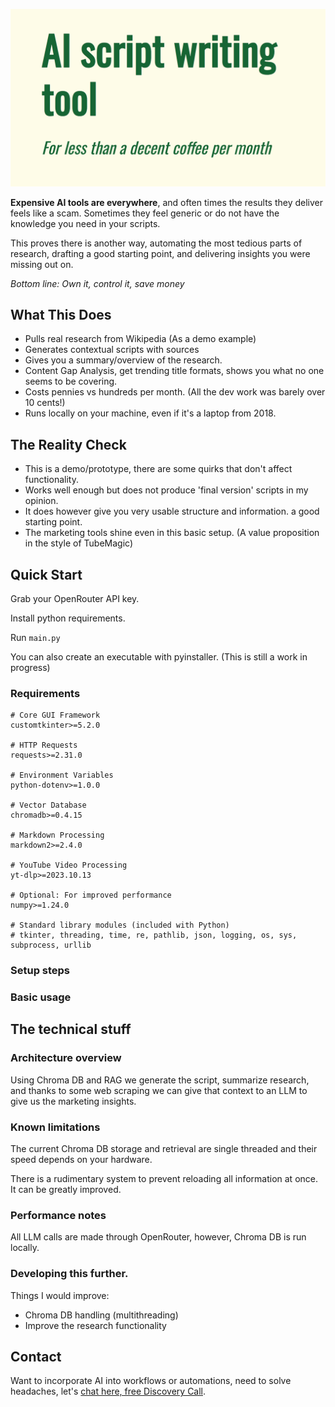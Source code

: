 
![AI script writing tool](AI_script_writing.png)


**Expensive AI tools are everywhere**, and often times the results they deliver feels like a scam. 
Sometimes they feel generic or do not have the knowledge you need in your scripts.

This proves there is another way, automating the most tedious parts of research, drafting a good starting point, and delivering insights you were missing out on.

*Bottom line: Own it, control it, save money*

## What This Does

- Pulls real research from Wikipedia (As a demo example)
- Generates contextual scripts with sources
- Gives you a summary/overview of the research. 
- Content Gap Analysis, get trending title formats, shows you what no one seems to be covering.
- Costs pennies vs hundreds per month. (All the dev work was barely over 10 cents!)
- Runs locally on your machine, even if it's a laptop from 2018.

## The Reality Check

- This is a demo/prototype, there are some quirks that don't affect functionality.
- Works well enough but does not produce 'final version' scripts in my opinion. 
- It does however give you very usable structure and information. a good starting point. 
- The marketing tools shine even in this basic setup. (A value proposition in the style of TubeMagic)



## Quick Start

Grab your OpenRouter API key. 

Install python requirements.

Run `main.py`

You can also create an executable with pyinstaller. (This is still a work in progress)



### Requirements

```
# Core GUI Framework
customtkinter>=5.2.0

# HTTP Requests
requests>=2.31.0

# Environment Variables
python-dotenv>=1.0.0

# Vector Database
chromadb>=0.4.15

# Markdown Processing
markdown2>=2.4.0

# YouTube Video Processing
yt-dlp>=2023.10.13

# Optional: For improved performance
numpy>=1.24.0

# Standard library modules (included with Python)
# tkinter, threading, time, re, pathlib, json, logging, os, sys, subprocess, urllib
```


### Setup steps

### Basic usage

## The technical stuff

### Architecture overview

Using Chroma DB and RAG we generate the script, summarize research, and thanks to some web scraping we can give that context to an LLM to give us the marketing insights.

### Known limitations

The current Chroma DB storage and retrieval are single threaded and their speed depends on your hardware.

There is a rudimentary system to prevent reloading all information at once. It can be greatly improved.

### Performance notes

All LLM calls are made through OpenRouter, however, Chroma DB is run locally.

### Developing this further.

Things I would improve:

- Chroma DB handling (multithreading)
- Improve the research functionality


## Contact

Want to incorporate AI into workflows or automations, need to solve headaches, let's [chat here, free Discovery Call](https://calendly.com/aj_ai/discovery-call).